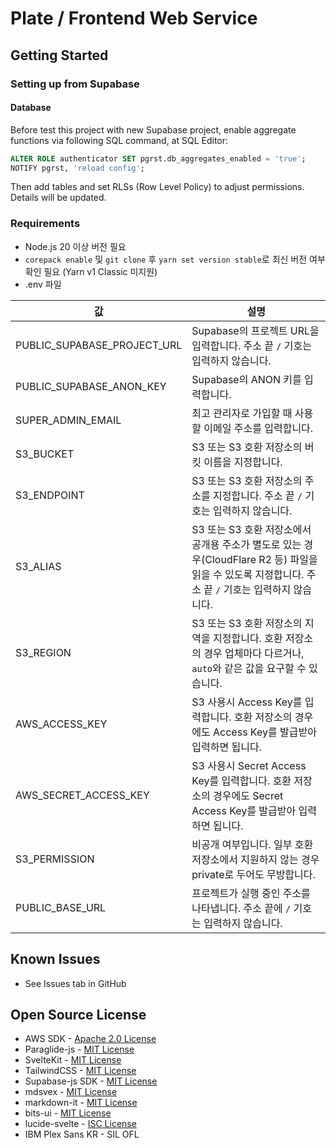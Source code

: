 # Plate / Frontend Web Service

## Getting Started

### Setting up from Supabase

#### Database

Before test this project with new Supabase project, enable aggregate functions via following SQL command, at SQL Editor:

```sql
ALTER ROLE authenticator SET pgrst.db_aggregates_enabled = 'true';
NOTIFY pgrst, 'reload config';
```

Then add tables and set RLSs (Row Level Policy) to adjust permissions. Details will be updated.

### Requirements

- Node.js 20 이상 버전 필요
- `corepack enable` 및 `git clone` 후 `yarn set version stable`로 최신 버전 여부 확인 필요 (Yarn v1 Classic 미지원)
- .env 파일

| 값 | 설명 |
| -- | ----- |
| PUBLIC_SUPABASE_PROJECT_URL | Supabase의 프로젝트 URL을 입력합니다. 주소 끝 `/` 기호는 입력하지 않습니다. |
| PUBLIC_SUPABASE_ANON_KEY | Supabase의 ANON 키를 입력합니다.
| SUPER_ADMIN_EMAIL | 최고 관리자로 가입할 때 사용할 이메일 주소를 입력합니다. |
| S3_BUCKET | S3 또는 S3 호환 저장소의 버킷 이름을 지정합니다. |
| S3_ENDPOINT | S3 또는 S3 호환 저장소의 주소를 지정합니다. 주소 끝 `/` 기호는 입력하지 않습니다. |
| S3_ALIAS | S3 또는 S3 호환 저장소에서 공개용 주소가 별도로 있는 경우(CloudFlare R2 등) 파일을 읽을 수 있도록 지정합니다. 주소 끝 `/` 기호는 입력하지 않습니다. |
| S3_REGION | S3 또는 S3 호환 저장소의 지역을 지정합니다. 호환 저장소의 경우 업체마다 다르거나, `auto`와 같은 값을 요구할 수 있습니다. |
| AWS_ACCESS_KEY | S3 사용시 Access Key를 입력합니다. 호환 저장소의 경우에도 Access Key를 발급받아 입력하면 됩니다. |
| AWS_SECRET_ACCESS_KEY | S3 사용시 Secret Access Key를 입력합니다. 호환 저장소의 경우에도 Secret Access Key를 발급받아 입력하면 됩니다. |
| S3_PERMISSION | 비공개 여부입니다. 일부 호환 저장소에서 지원하지 않는 경우 private로 두어도 무방합니다. |
| PUBLIC_BASE_URL | 프로젝트가 실행 중인 주소를 나타냅니다. 주소 끝에 `/` 기호는 입력하지 않습니다. |

## Known Issues

- See Issues tab in GitHub

## Open Source License

- AWS SDK - [Apache 2.0 License](https://github.com/aws/aws-sdk-js-v3?tab=Apache-2.0-1-ov-file#readme)
- Paraglide-js - [MIT License](https://github.com/opral/monorepo/blob/main/inlang/packages/paraglide/paraglide-js/README.md)
- SvelteKit - [MIT License](https://github.com/sveltejs/kit?tab=MIT-1-ov-file#readme)
- TailwindCSS - [MIT License](https://github.com/tailwindlabs/tailwindcss?tab=MIT-1-ov-file#readme)
- Supabase-js SDK - [MIT License](https://github.com/supabase/supabase-js?tab=MIT-1-ov-file#readme)
- mdsvex - [MIT License](https://github.com/pngwn/mdsvex?tab=MIT-1-ov-file#readme)
- markdown-it - [MIT License](https://github.com/markdown-it/markdown-it?tab=MIT-1-ov-file#readme)
- bits-ui - [MIT License](https://github.com/huntabyte/bits-ui?tab=MIT-1-ov-file#readme)
- lucide-svelte - [ISC License](https://lucide.dev/license) 
- IBM Plex Sans KR - SIL OFL 
